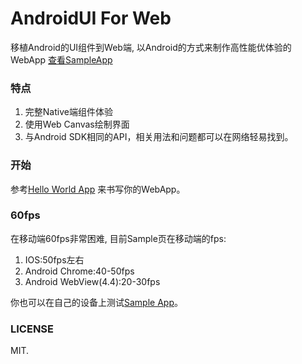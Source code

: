 # AndroidUI For Web

移植Android的UI组件到Web端, 以Android的方式来制作高性能优体验的WebApp
[查看SampleApp](http://linfaxin.com/AndroidUI4Web/sample/main.html)


### 特点

1. 完整Native端组件体验
2. 使用Web Canvas绘制界面
3. 与Android SDK相同的API，相关用法和问题都可以在网络轻易找到。


### 开始

参考[Hello World App](https://github.com/linfaxin/AndroidUI4Web-HelloWorld) 来书写你的WebApp。 


### 60fps

在移动端60fps非常困难, 目前Sample页在移动端的fps:

1. IOS:50fps左右
2. Android Chrome:40-50fps
3. Android WebView(4.4):20-30fps

你也可以在自己的设备上测试[Sample App](http://linfaxin.com/AndroidUI4Web/sample/main.html)。


### LICENSE

MIT.